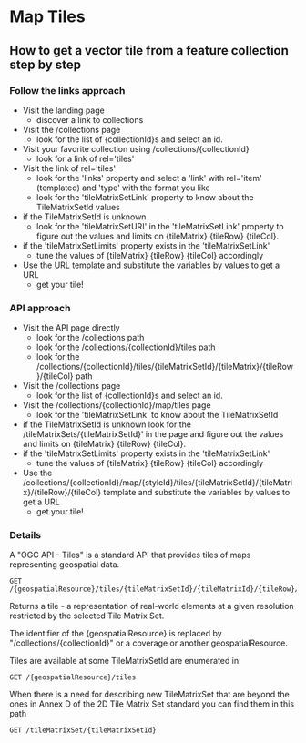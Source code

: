 # Map Tiles

## How to get a vector tile from a feature collection step by step

### Follow the links approach
* Visit the landing page
  - discover a link to collections
* Visit the /collections page
  - look for the list of {collectionId}s and select an id.
* Visit your favorite collection using /collections/{collectionId}
  - look for a link of rel='tiles'
* Visit the link of rel='tiles'
  - look for the 'links' property and select a 'link' with rel='item' (templated) and 'type' with the format you like
  - look for the 'tileMatrixSetLink' property to know about the TileMatrixSetId values
* if the TileMatrixSetId is unknown
  - look for the 'tileMatrixSetURI' in the 'tileMatrixSetLink' property to figure out the values and limits on {tileMatrix} {tileRow} {tileCol}.
* if the 'tileMatrixSetLimits' property exists in the 'tileMatrixSetLink'
  - tune the values of {tileMatrix} {tileRow} {tileCol} accordingly
* Use the URL template and substitute the variables by values to get a URL
  - get your tile!

### API approach
* Visit the API page directly
  - look for the /collections path
  - look for the /collections/{collectionId}/tiles path
  - look for the /collections/{collectionId}/tiles/{tileMatrixSetId}/{tileMatrix}/{tileRow}/{tileCol} path
* Visit the /collections page
  - look for the list of {collectionId}s and select an id.
* Visit the /collections/{collectionId}/map/tiles page
  - look for the 'tileMatrixSetLink' to know about the TileMatrixSetId
* if the TileMatrixSetId is unknown look for the /tileMatrixSets/{tileMatrixSetId}' in the  page and figure out the values and limits on {tileMatrix} {tileRow} {tileCol}.
* if the 'tileMatrixSetLimits' property exists in the 'tileMatrixSetLink'
  - tune the values of {tileMatrix} {tileRow} {tileCol} accordingly
* Use the /collections/{collectionId}/map/{styleId}/tiles/{tileMatrixSetId}/{tileMatrix}/{tileRow}/{tileCol} template and substitute the variables by values to get a URL
  - get your tile!

### Details

A "OGC API - Tiles" is a standard API that provides tiles of maps representing geospatial data.

```
GET /{geospatialResource}/tiles/{tileMatrixSetId}/{tileMatrixId}/{tileRow}/{tileCol}
```

Returns a tile - a representation of real-world elements at a given resolution restricted by the selected Tile Matrix Set.

The identifier of the {geospatialResource} is replaced by "/collections/{collectionId}" or a coverage or another geospatialResource.

Tiles are available at some TileMatrixSetId are enumerated in:
```
GET /{geospatialResource}/tiles
```

When there is a need for describing new TileMatrixSet that are beyond the ones in Annex D of the  2D Tile Matrix Set standard you can find them in this path
```
GET /tileMatrixSet/{tileMatrixSetId}
```
